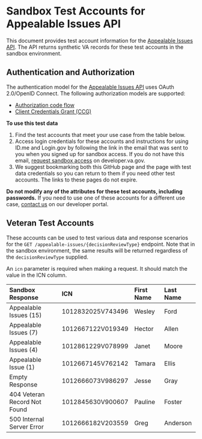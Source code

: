 # Sandbox Test Accounts for Appealable Issues API

This document provides test account information for the [Appealable Issues API](https://developer.va.gov/explore/api/appealable-issues/docs?version=current). The API returns synthetic VA records for these test accounts in the sandbox environment.

## Authentication and Authorization

The authentication model for the [Appealable Issues API](https://developer.va.gov/explore/api/appealable-issues/docs?version=current) uses OAuth 2.0/OpenID Connect. The following authorization models are supported:
- [Authorization code flow](https://developer.va.gov/explore/api/appealable-issues/authorization-code)
- [Client Credentials Grant (CCG)](https://developer.va.gov/explore/api/appealable-issues/client-credentials)

**To use this test data**
1. Find the test accounts that meet your use case from the table below.
2. Access login credentials for these accounts and instructions for using ID.me and Login.gov by following the link in the email that was sent to you when you signed up for sandbox access.  If you do not have this email, [request sandbox access](https://developer.va.gov/explore/api/appealable-issues/sandbox-access) on developer.va.gov.
3. We suggest bookmarking both this GitHub page and the page with test data credentials so you can return to them if you need other test accounts. The links to these pages do not expire.

**Do not modify any of the attributes for these test accounts, including passwords.** If you need to use one of these accounts for a different use case, [contact us](https://developer.va.gov/support/contact-us) on our developer portal.

## Veteran Test Accounts

These accounts can be used to test various data and response scenarios for the `GET /appealable-issues/{decisionReviewType}` endpoint. Note that in the sandbox environment, the same results will be returned regardless of the `decisionReviewType` supplied.

An `icn` parameter is required when making a request. It should match the value in the ICN column.

| Sandbox Response             | ICN               | First Name | Last Name |
|:-----------------------------| :---------------- | :--------- | :-------- |
| Appealable Issues (15)       | 1012832025V743496 | Wesley     | Ford      |
| Appealable Issues (7)        | 1012667122V019349 | Hector     | Allen     |
| Appealable Issues (4)        | 1012861229V078999 | Janet      | Moore     |
| Appealable Issue (1)         | 1012667145V762142 | Tamara     | Ellis     |
| Empty Response               | 1012666073V986297 | Jesse      | Gray      |
| 404 Veteran Record Not Found | 1012845630V900607 | Pauline    | Foster    |
| 500 Internal Server Error    | 1012666182V203559 | Greg       | Anderson  |